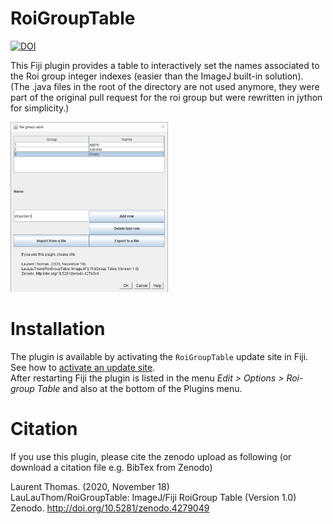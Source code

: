 # RoiGroupTable
[![DOI](https://zenodo.org/badge/DOI/10.5281/zenodo.4279049.svg)](https://doi.org/10.5281/zenodo.4279049)  

This Fiji plugin provides a table to interactively set the names associated to the Roi group integer indexes (easier than the ImageJ built-in solution).  
(The .java files in the root of the directory are not used anymore, they were part of the original pull request for the roi group but were rewritten in jython for simplicity.)  

<img src=https://github.com/LauLauThom/RoiGroupTable/blob/main/RoiGroupTable-GUI.PNG width=50% height=50%>

# Installation
The plugin is available by activating the `RoiGroupTable` update site in Fiji.  
See how to [activate an update site](https://imagej.net/How_to_follow_a_3rd_party_update_site).  
After restarting Fiji the plugin is listed in the menu *Edit > Options > Roi-group Table* and also at the bottom of the Plugins menu.    



# Citation
If you use this plugin, please cite the zenodo upload as following (or download a citation file e.g. BibTex from Zenodo)

Laurent Thomas. (2020, November 18)  
LauLauThom/RoiGroupTable: ImageJ/Fiji RoiGroup Table (Version 1.0)  
Zenodo. http://doi.org/10.5281/zenodo.4279049
